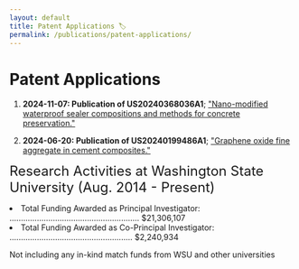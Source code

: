 ```yaml
---
layout: default
title: Patent Applications 🏷️
permalink: /publications/patent-applications/
---
```


# Patent Applications



1. **2024-11-07: Publication of US20240368036A1**; ["Nano-modified waterproof sealer compositions and methods for concrete preservation."](https://patents.google.com/patent/US20240368036A1/en)

2. **2024-06-20: Publication of US20240199486A1**; ["Graphene oxide fine aggregate in cement composites."](https://patents.google.com/patent/US20240199486A1/en)


<font size=5> Research Activities at Washington State University (Aug. 2014 - Present) </font>

<li>Total Funding Awarded as Principal Investigator: ......................................................... $21,306,107</li>
<li>Total Funding Awarded as Co-Principal Investigator: ...................................................... $2,240,934</li>

Not including any in-kind match funds from WSU and other universities


 



